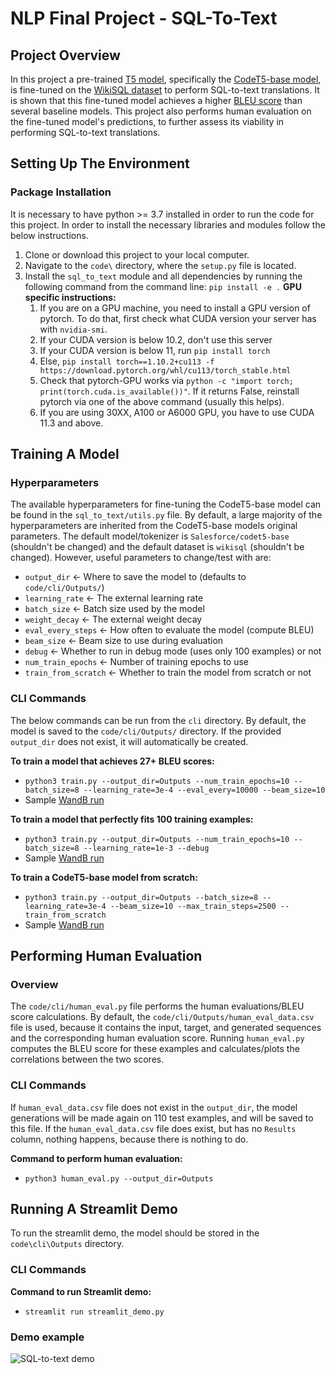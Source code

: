 # NLP Final Project - SQL-To-Text


## Project Overview
In this project a pre-trained [T5 model](https://arxiv.org/pdf/1910.10683.pdf), specifically the [CodeT5-base model](https://arxiv.org/pdf/2109.00859.pdf), is fine-tuned on the [WikiSQL dataset](https://github.com/salesforce/WikiSQL) to perform SQL-to-text translations. It is shown that this fine-tuned model achieves a higher [BLEU score](https://aclanthology.org/P02-1040.pdf) than several baseline models. This project also performs human evaluation on the fine-tuned model's predictions, to further assess its viability in performing SQL-to-text translations.

## Setting Up The Environment
### Package Installation
It is necessary to have python >= 3.7 installed in order to run the code for this project. In order to install the necessary libraries and modules follow the below instructions.

1. Clone or download this project to your local computer.
2. Navigate to the `code\` directory, where the `setup.py` file is located.
3. Install the `sql_to_text` module and all dependencies by running the following command from the command line: `pip install -e .`
**GPU specific instructions:**
    1. If you are on a GPU machine, you need to install a GPU version of pytorch. To do that, first check what CUDA version your server has with `nvidia-smi`.
    2. If your CUDA version is below 10.2, don't use this server
    3. If your CUDA version is below 11, run `pip install torch`
    4. Else, `pip install torch==1.10.2+cu113 -f https://download.pytorch.org/whl/cu113/torch_stable.html`
    5. Check that pytorch-GPU works via `python -c "import torch; print(torch.cuda.is_available())"`. If it returns False, reinstall pytorch via one of the above command (usually this helps).
    6. If you are using 30XX, A100 or A6000 GPU, you have to use CUDA 11.3 and above. 

## Training A Model
### Hyperparameters
The available hyperparameters for fine-tuning the CodeT5-base model can be found in the `sql_to_text/utils.py` file. By default, a large majority of the hyperparameters are inherited from the CodeT5-base models original parameters. The default model/tokenizer is `Salesforce/codet5-base` (shouldn't be changed) and the default dataset is `wikisql` (shouldn't be changed). However, useful parameters to change/test with are:

* `output_dir` <- Where to save the model to (defaults to `code/cli/Outputs/`)
* `learning_rate` <- The external learning rate
* `batch_size` <- Batch size used by the model
* `weight_decay` <- The external weight decay
* `eval_every_steps` <- How often to evaluate the model (compute BLEU)
* `beam_size` <- Beam size to use during evaluation
* `debug` <- Whether to run in debug mode (uses only 100 examples) or not
* `num_train_epochs` <- Number of training epochs to use
* `train_from_scratch` <- Whether to train the model from scratch or not

### CLI Commands
The below commands can be run from the `cli` directory. By default, the model is saved to the `code/cli/Outputs/` directory. If the provided `output_dir` does not exist, it will automatically be created.

**To train a model that achieves 27+ BLEU scores:**
* `python3 train.py --output_dir=Outputs --num_train_epochs=10 --batch_size=8 --learning_rate=3e-4 --eval_every=10000 --beam_size=10`
* Sample [WandB run](https://wandb.ai/clewis7744/sql_to_text/runs/3exrerr3)

**To train a model that perfectly fits 100 training examples:**
* `python3 train.py --output_dir=Outputs --num_train_epochs=10 --batch_size=8 --learning_rate=1e-3 --debug`
* Sample [WandB run](https://wandb.ai/clewis7744/sql_to_text/runs/2wdqcorw)

**To train a CodeT5-base model from scratch:**
* `python3 train.py --output_dir=Outputs --batch_size=8 --learning_rate=3e-4 --beam_size=10 --max_train_steps=2500 --train_from_scratch`
* Sample [WandB run](https://wandb.ai/clewis7744/sql_to_text/runs/35f2sys4)


## Performing Human Evaluation
### Overview
The `code/cli/human_eval.py` file performs the human evaluations/BLEU score calculations. By default, the `code/cli/Outputs/human_eval_data.csv` file is used, because it contains the input, target, and generated sequences and the corresponding human evaluation score. Running `human_eval.py` computes the BLEU score for these examples and calculates/plots the correlations between the two scores.
### CLI Commands
If `human_eval_data.csv` file does not exist in the `output_dir`, the model generations will be made again on 110 test examples, and will be saved to this file. If the `human_eval_data.csv` file does exist, but has no `Results` column, nothing happens, because there is nothing to do.

**Command to perform human evaluation:**
* `python3 human_eval.py --output_dir=Outputs`

## Running A Streamlit Demo
To run the streamlit demo, the model should be stored in the `code\cli\Outputs` directory.
### CLI Commands
**Command to run Streamlit demo:**
* `streamlit run streamlit_demo.py`
### Demo example
![SQL-to-text demo](https://i.postimg.cc/zDPXB1qW/SQL-to-text-Demo.png)
